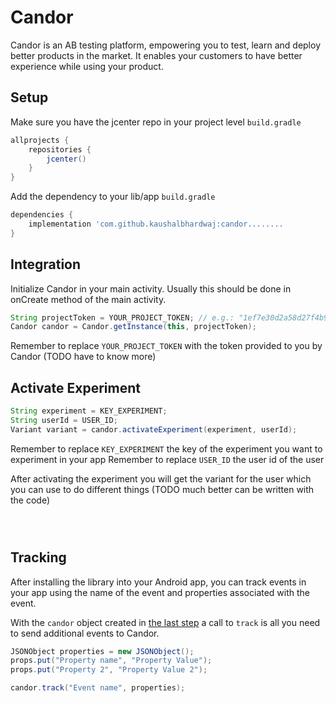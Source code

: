 # Candor
Candor is an AB testing platform, empowering you to test, learn and deploy better products in the market. It enables your customers to have better experience while using your product.

## Setup
Make sure you have the jcenter repo in your project level `build.gradle`  
```gradle
allprojects {
    repositories {
        jcenter()
    }
}
```

Add the dependency to your lib/app `build.gradle`  
```gradle
dependencies {
    implementation 'com.github.kaushalbhardwaj:candor........
}
```

## Integration
Initialize Candor in your main activity. Usually this should be done in onCreate method of the main activity.

```java
String projectToken = YOUR_PROJECT_TOKEN; // e.g.: "1ef7e30d2a58d27f4b90c42e31d6d7ad" 
Candor candor = Candor.getInstance(this, projectToken);
```
Remember to replace `YOUR_PROJECT_TOKEN` with the token provided to you by Candor (TODO have to know more)

## Activate Experiment
```java
String experiment = KEY_EXPERIMENT;
String userId = USER_ID;
Variant variant = candor.activateExperiment(experiment, userId);
```
Remember to replace `KEY_EXPERIMENT` the key of the experiment you want to experiment in your app
Remember to replace `USER_ID` the user id of the user

After activating the experiment you will get the variant for the user which you can use to do different things
(TODO much better can be written with the code)

```java




```

## Tracking
After installing the library into your Android app, you can track events in your app using the name of the event and properties associated with the event.

With the `candor` object created in [the last step](#integration) a call to `track` is all you need to send additional events to Candor.

```java
JSONObject properties = new JSONObject();
props.put("Property name", "Property Value");
props.put("Property 2", "Property Value 2");

candor.track("Event name", properties);
```

